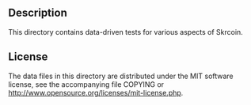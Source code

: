Description
------------

This directory contains data-driven tests for various aspects of Skrcoin.

License
--------

The data files in this directory are distributed under the MIT software
license, see the accompanying file COPYING or
http://www.opensource.org/licenses/mit-license.php.

